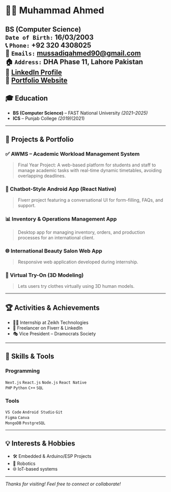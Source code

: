 # 👨‍💻 Muhammad Ahmed

**BS (Computer Science)**  
`Date of Birth:` 16/03/2003  
📞 `Phone:` +92 320 4308025  
📧 `Emails:` mussadiqahmed90@gmail.com  
🏠 `Address:` DHA Phase 11, Lahore Pakistan  
🔗 [LinkedIn Profile](https://www.linkedin.com/in/ahmed-mussadiq/)  
🔗 [Portfolio Website](https://ahmedmussadiq.website)
---

## 🎓 Education

- **BS (Computer Science)** – FAST National University _(2021–2025)_  
- **ICS** – Punjab College _(2019)_(2021)

---

## 💼 Projects & Portfolio

### ✅ AWMS – Academic Workload Management System
> Final Year Project: A web-based platform for students and staff to manage academic tasks with real-time dynamic timetables, avoiding overlapping deadlines.

### 💬 Chatbot-Style Android App (React Native)
> Fiverr project featuring a conversational UI for form-filling, FAQs, and support.

### 📊 Inventory & Operations Management App
> Desktop app for managing inventory, orders, and production processes for an international client.

### 🌐 International Beauty Salon Web App
> Responsive web application developed during internship.

### 👕 Virtual Try-On (3D Modeling)
> Lets users try clothes virtually using 3D human models.

---

## 🏆 Activities & Achievements

- 👨‍💼 Internship at Zeikh Technologies  
- 💼 Freelancer on Fiverr & LinkedIn  
- 🎭 Vice President – Dramocrats Society  

---

## 🧰 Skills & Tools

### Programming
`Next.js` `React.js` `Node.js` `React Native`  
`PHP` `Python` `C++` `SQL`

### Tools
`VS Code` `Android Studio` `Git`  
`Figma` `Canva`  
`MongoDB` `PostgreSQL`

---

## 💡 Interests & Hobbies

- 🛠 Embedded & Arduino/ESP Projects  
- 🤖 Robotics  
- 🌐 IoT-based systems

---

_Thanks for visiting! Feel free to connect or collaborate!_

